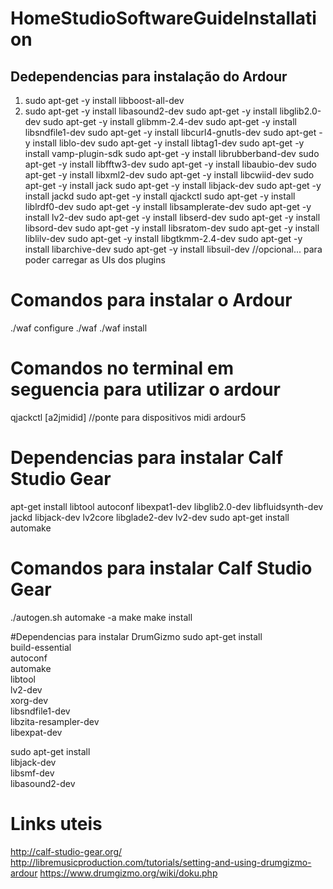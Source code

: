 # HomeStudioSoftwareGuideInstallation

## Dedependencias para instalação do Ardour

1. sudo apt-get -y install libboost-all-dev
1. sudo apt-get -y install libasound2-dev
sudo apt-get -y install libglib2.0-dev
sudo apt-get -y install glibmm-2.4-dev
sudo apt-get -y install libsndfile1-dev
sudo apt-get -y install libcurl4-gnutls-dev
sudo apt-get -y install liblo-dev
sudo apt-get -y install libtag1-dev
sudo apt-get -y install vamp-plugin-sdk
sudo apt-get -y install librubberband-dev
sudo apt-get -y install libfftw3-dev
sudo apt-get -y install libaubio-dev
sudo apt-get -y install libxml2-dev
sudo apt-get -y install libcwiid-dev
sudo apt-get -y install jack
sudo apt-get -y install libjack-dev
sudo apt-get -y install jackd
sudo apt-get -y install qjackctl
sudo apt-get -y install liblrdf0-dev
sudo apt-get -y install libsamplerate-dev
sudo apt-get -y install lv2-dev
sudo apt-get -y install libserd-dev
sudo apt-get -y install libsord-dev
sudo apt-get -y install libsratom-dev
sudo apt-get -y install liblilv-dev
sudo apt-get -y install libgtkmm-2.4-dev
sudo apt-get -y install libarchive-dev
sudo apt-get -y install libsuil-dev //opcional... para poder carregar as UIs dos plugins

# Comandos para instalar o Ardour
./waf configure
./waf
./waf install

# Comandos no terminal em seguencia para utilizar o ardour
qjackctl
[a2jmidid] //ponte para dispositivos midi
ardour5

# Dependencias para instalar Calf Studio Gear
apt-get install libtool autoconf libexpat1-dev libglib2.0-dev libfluidsynth-dev jackd libjack-dev lv2core libglade2-dev lv2-dev
sudo apt-get install automake

# Comandos para instalar Calf Studio Gear
./autogen.sh
automake -a
make
make install

#Dependencias para instalar DrumGizmo
sudo apt-get install \
  build-essential \
  autoconf \
  automake \
  libtool \
  lv2-dev \
  xorg-dev \
  libsndfile1-dev \
  libzita-resampler-dev \
  libexpat-dev
  
  sudo apt-get install \
  libjack-dev \
  libsmf-dev \
  libasound2-dev
  
  # Links uteis
  http://calf-studio-gear.org/
  http://libremusicproduction.com/tutorials/setting-and-using-drumgizmo-ardour
  https://www.drumgizmo.org/wiki/doku.php
